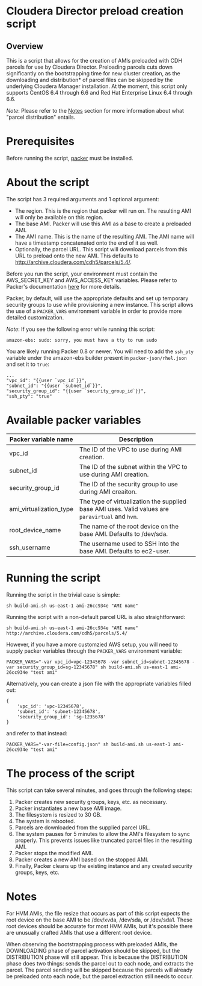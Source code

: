 # Cloudera Director preload creation script

## Overview

This is a script that allows for the creation of AMIs preloaded with CDH parcels for use by
Cloudera Director. Preloading parcels cuts down significantly on the bootstrapping time
for new cluster creation, as the downloading and distribution* of parcel files can be skipped
by the underlying Cloudera Manager installation. At the moment, this script only supports
CentOS 6.4 through 6.6 and Red Hat Enterprise Linux 6.4 through 6.6.

*Note*: Please refer to the [Notes](#Notes) section for more information about what "parcel distribution" entails.

# Prerequisites

Before running the script, [packer](https://packer.io/) must be installed.

# About the script

The script has 3 required arguments and 1 optional argument:

* The region. This is the region that packer will run on. The resulting AMI will only be
  available on this region.
* The base AMI. Packer will use this AMI as a base to create a preloaded AMI.
* The AMI name. This is the name of the resulting AMI. The AMI name will have a timestamp
  concatenated onto the end of it as well.
* Optionally, the parcel URL. This script will download parcels from this URL to preload
  onto the new AMI. This defaults to http://archive.cloudera.com/cdh5/parcels/5.4/.

Before you run the script, your environment must contain the AWS_SECRET_KEY and
AWS_ACCESS_KEY variables. Please refer to Packer's documentation
[here](https://www.packer.io/docs/builders/amazon-ebs.html) for more details.

Packer, by default, will use the appropriate defaults and set up temporary security groups
to use while provisioning a new instance. This script allows the use of a `PACKER_VARS`
environment variable in order to provide more detailed customization.

*Note*: If you see the following error while running this script:

    amazon-ebs: sudo: sorry, you must have a tty to run sudo

You are likely running Packer 0.8 or newer.  You will need to add the `ssh_pty` variable under the amazon-ebs builder present in `packer-json/rhel.json` and set it to `true`:

    ...
    "vpc_id": "{{user `vpc_id`}}",
    "subnet_id": "{{user `subnet_id`}}",
    "security_group_id": "{{user `security_group_id`}}",
    "ssh_pty": "true"

# Available packer variables

|Packer variable name|Description|
|--------------------|-----------|
|vpc_id|The ID of the VPC to use during AMI creation.|
|subnet_id|The ID of the subnet within the VPC to use during AMI creation.|
|security_group_id|The ID of the security group to use during AMI creaiton.|
|ami_virtualization_type|The type of virtualization the supplied base AMI uses. Valid values are `paravirtual` and `hvm`.|
|root_device_name|The name of the root device on the base AMI. Defaults to /dev/sda.|
|ssh_username|The username used to SSH into the base AMI. Defaults to ec2-user.|

# Running the script

Running the script in the trivial case is simple:

    sh build-ami.sh us-east-1 ami-26cc934e "AMI name"

Running the script with a non-default parcel URL is also straightforward:

    sh build-ami.sh us-east-1 ami-26cc934e "AMI name" http://archive.cloudera.com/cdh5/parcels/5.4/

However, if you have a more customzied AWS setup, you will need to supply packer variables through the `PACKER_VARS`
environment variable:

    PACKER_VARS="-var vpc_id=vpc-12345678 -var subnet_id=subnet-12345678 -var security_group_id=sg-12345678" sh build-ami.sh us-east-1 ami-26cc934e "test ami"

Alternatively, you can create a json file with the appropriate variables filled out:

    {
        'vpc_id': 'vpc-12345678',
        'subnet_id': 'subnet-12345678',
        'security_group_id': 'sg-1235678'
    }

and refer to that instead:

    PACKER_VARS="-var-file=config.json" sh build-ami.sh us-east-1 ami-26cc934e "test ami"

# The process of the script

This script can take several minutes, and goes through the following steps:

1. Packer creates new security groups, keys, etc. as necessary.
2. Packer instantiates a new base AMI image.
3. The filesystem is resized to 30 GB.
4. The system is rebooted.
5. Parcels are downloaded from the supplied parcel URL.
6. The system pauses for 5 minutes to allow the AMI's filesystem to sync properly. This prevents issues like
   truncated parcel files in the resulting AMI.
7. Packer stops the modified AMI.
8. Packer creates a new AMI based on the stopped AMI.
9. Finally, Packer cleans up the existing instance and any created security groups, keys, etc.

# <a name="notes"></a> Notes

For HVM AMIs, the file resize that occurs as part of this script expects the root device on
the base AMI to be /dev/xvda, /dev/sda, or /dev/sda1. These root devices should be accurate for
most HVM AMIs, but it's possible there are unusually crafted AMIs that use a different root device.

When observing the bootstrapping process with preloaded AMIs, the DOWNLOADING phase of parcel
activation should be skipped, but the DISTRIBUTION phase will still appear. This is because the
DISTRIBUTION phase does two things: sends the parcel out to each node, and extracts the parcel. The
parcel sending will be skipped because the parcels will already be preloaded onto each node, but the
parcel extraction still needs to occur.
